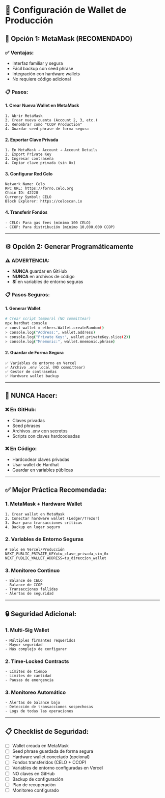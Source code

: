 # 🔐 Configuración de Wallet de Producción

## 🎯 **Opción 1: MetaMask (RECOMENDADO)**

### ✅ **Ventajas:**
- Interfaz familiar y segura
- Fácil backup con seed phrase
- Integración con hardware wallets
- No requiere código adicional

### 📋 **Pasos:**

#### **1. Crear Nueva Wallet en MetaMask**
```
1. Abrir MetaMask
2. Crear nueva cuenta (Account 2, 3, etc.)
3. Renombrar como "CCOP Production"
4. Guardar seed phrase de forma segura
```

#### **2. Exportar Clave Privada**
```
1. En MetaMask → Account → Account Details
2. Export Private Key
3. Ingresar contraseña
4. Copiar clave privada (sin 0x)
```

#### **3. Configurar Red Celo**
```
Network Name: Celo
RPC URL: https://forno.celo.org
Chain ID: 42220
Currency Symbol: CELO
Block Explorer: https://celoscan.io
```

#### **4. Transferir Fondos**
```
- CELO: Para gas fees (mínimo 100 CELO)
- CCOP: Para distribución (mínimo 10,000,000 CCOP)
```

---

## ⚙️ **Opción 2: Generar Programáticamente**

### ⚠️ **ADVERTENCIA:**
- **NUNCA** guardar en GitHub
- **NUNCA** en archivos de código
- **SÍ** en variables de entorno seguras

### 📋 **Pasos Seguros:**

#### **1. Generar Wallet**
```bash
# Crear script temporal (NO committear)
npx hardhat console
> const wallet = ethers.Wallet.createRandom()
> console.log("Address:", wallet.address)
> console.log("Private Key:", wallet.privateKey.slice(2))
> console.log("Mnemonic:", wallet.mnemonic.phrase)
```

#### **2. Guardar de Forma Segura**
```
✅ Variables de entorno en Vercel
✅ Archivo .env local (NO committear)
✅ Gestor de contraseñas
✅ Hardware wallet backup
```

---

## 🚫 **NUNCA Hacer:**

### ❌ **En GitHub:**
- Claves privadas
- Seed phrases
- Archivos .env con secretos
- Scripts con claves hardcodeadas

### ❌ **En Código:**
- Hardcodear claves privadas
- Usar wallet de Hardhat
- Guardar en variables públicas

---

## ✅ **Mejor Práctica Recomendada:**

### **1. MetaMask + Hardware Wallet**
```
1. Crear wallet en MetaMask
2. Conectar hardware wallet (Ledger/Trezor)
3. Usar para transacciones críticas
4. Backup en lugar seguro
```

### **2. Variables de Entorno Seguras**
```env
# Solo en Vercel/Producción
NEXT_PUBLIC_PRIVATE_KEY=tu_clave_privada_sin_0x
NEXT_PUBLIC_WALLET_ADDRESS=tu_direccion_wallet
```

### **3. Monitoreo Continuo**
```
- Balance de CELO
- Balance de CCOP
- Transacciones fallidas
- Alertas de seguridad
```

---

## 🔒 **Seguridad Adicional:**

### **1. Multi-Sig Wallet**
```
- Múltiples firmantes requeridos
- Mayor seguridad
- Más complejo de configurar
```

### **2. Time-Locked Contracts**
```
- Límites de tiempo
- Límites de cantidad
- Pausas de emergencia
```

### **3. Monitoreo Automático**
```
- Alertas de balance bajo
- Detección de transacciones sospechosas
- Logs de todas las operaciones
```

---

## 📋 **Checklist de Seguridad:**

- [ ] Wallet creada en MetaMask
- [ ] Seed phrase guardada de forma segura
- [ ] Hardware wallet conectado (opcional)
- [ ] Fondos transferidos (CELO + CCOP)
- [ ] Variables de entorno configuradas en Vercel
- [ ] NO claves en GitHub
- [ ] Backup de configuración
- [ ] Plan de recuperación
- [ ] Monitoreo configurado 